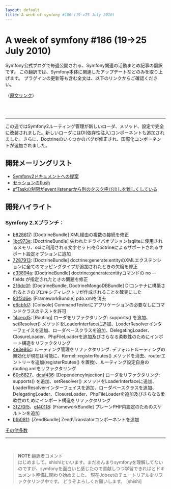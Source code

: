 ```yaml
---
layout: default
title: A week of symfony #186 (19->25 July 2010)
---
```


A week of symfony #186 (19->25 July 2010)
========================================

Symfony公式ブログで毎週公開される、Symfony関連の活動まとめ記事の翻訳です。
この翻訳では、Symfony本体に関連したアップデートなどのみを取り上げます。
プラグインの更新等も含む全文は、以下のリンクからご確認ください。

（[原文リンク](http://www.symfony-project.org/blog/2010/07/25/a-week-of-symfony-186-19-25-july-2010)）

<br />
<br />
<hr />

この週ではSymfony2ルーティング管理が新しいローダ、メソッド、設定で完全に改装されました。新しいローダにはDI(依存性注入)コンポーネントも追加されました。さらに、Doctrineのいくつかのバグが修正され、国際化コンポーネントが追加されました。


開発メーリングリスト
--------------------

- [Symfony2ドキュメントへの提案](http://groups.google.com/group/symfony-devs/browse_thread/thread/52318e33ec352c3c)<br />
- [セッションのflush](http://groups.google.com/group/symfony-devs/browse_thread/thread/ca0a40ce18bada48)<br />
- [sfTaskの制限がevent listenerから別のタスク呼び出しを難しくしている](http://groups.google.com/group/symfony-devs/browse_thread/thread/b9ecec0bea6b425f)<br />


開発ハイライト
--------------

### Symfony 2.Xブランチ：

- [b828617](http://github.com/symfony/symfony/commit/b82861742041fddcd1edf4df2837d0c54f7980e0): [DoctrineBundle] XML経由の複数の接続を修正
- [1bc973e](http://github.com/symfony/symfony/commit/1bc973e5a91a1afa452a67968a5d280c4779dab5): [DoctrineBundle] 失われたドライバオプション(sqliteに使用されるメモリ、ociに利用される文字セット)をDoctrineによるサポートされるサポート設定オプションに追加
- [7287913](http://github.com/symfony/symfony/commit/7287913bc63ebce64eeab51368e9b2033d377cb9): [DoctrineBundle] doctrine:generate:entityのXMLエクステンションに全てのマッピングタイプが追加されたときの欠陥を修正
- [e33894a](http://github.com/symfony/symfony/commit/e33894a80cd4edae7468ae4619b927b6eff7effc): [DoctrineBundle] doctrine:generate:entityコマンドの no --fields が指定されたときの問題を修正
- [216dc0f](http://github.com/symfony/symfony/commit/216dc0f5bd499574046c627db5a3d1678ae358e4): [DoctrineBundle, DoctrineMongoDBBundle] DIコンテナに構築されるときのプロキシディレクトリが作成されることを確実にした
- [93f2d6e](http://github.com/symfony/symfony/commit/93f2d6eaa64fe1df46f9d99a77e1cd6d4cc4c010): [FrameworkBundle] pdo.xmlを消去
- [e6cbfd7](http://github.com/symfony/symfony/commit/e6cbfd7292f9d94750d00b7f36d0ec4bee685892): [Console] CommandTesterにアプリケーションの必要なしにコマンドクラスのテストを許可
- [14cecd5](http://github.com/symfony/symfony/commit/14cecd5231f69b62e544eb7f20f12ecb68de5e92): [Routing] ローダをリファクタリング: supports() を追加、setResolver() メソッドをLoaderInterfaceに追加、LoaderResolverインターフェイスを追加、ローダベースクラスを追加、DelegatingLoader、ClosureLoader、PhpFileLoaderを追加及びさらなる柔軟性のためにインポート構造をリファクタリング
- [4e3e86c](http://github.com/symfony/symfony/commit/4e3e86c4a70130cbe1e292005eddf49a4fb8d9a0): ルーティング管理をリファクタリング: デフォルトルーティングの無効化が現在は可能に、Kernel::registerRoutes() メソッドを消去、routerエントリーを追加(registerRoutes() を置換)、ルーティング設定自身のrouting.xmlをリファクタリング
- [60c6827](http://github.com/symfony/symfony/commit/60c6827f233a40a9cad618fc56ce5c2c3e2d6e53)、[dcaf436](http://github.com/symfony/symfony/commit/dcaf436d9af025161f9cbd6fc423ed397803edbb): [DependencyInjection] ローダをリファクタリング: supports() を追加、setResolver() メソッドをLoaderInterfaceに追加、LoaderResolverインターフェイスを追加、ローダベースクラスを追加、DelegatingLoader、ClosureLoader、PhpFileLoaderを追加及びさらなる柔軟性のためにインポート構造をリファクタリング
- [3f270f5](http://github.com/symfony/symfony/commit/3f270f5faabb309e8fc268cac28937ae68dcdd7b)、[ef40118](http://github.com/symfony/symfony/commit/ef401180a73c35c826493f670d8db671ac2ba618): [FrameworkBundle] プレーンPHP内設定のためのスケルトンを追加
- [bfb081f](http://github.com/symfony/symfony/commit/bfb081fd9698822b7a47925860735db44a281ea0): [ZendBundle] Zend\\Translatorコンポーネントを追加


[その他多数](http://trac.symfony-project.com/trac/timeline?from=07%2F25%2F2010&daysback=6&milestone=on&ticket=on&changeset=on&update=Update)

<hr />
<br />

> **NOTE**
> 翻訳者コメント<br />
> はじめまして。shishiといいます。まだあんまりsymfonyを理解してないのですが、symfonyを面白いと感じたので貢献しつつ学習できればとドキュメント整備に関わり始めました。
>現在Jobeetのチュートリアルをリファクタリング中です。
>どうぞよろしくお願いします。
> [shishi]


